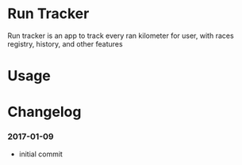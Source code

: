 # Run Tracker
Run tracker is an app to track every ran kilometer for user, with races registry, history, and other features

# Usage


# Changelog
### 2017-01-09
- initial commit
